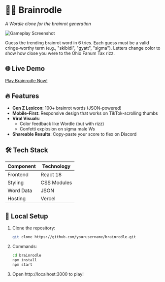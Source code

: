 # 🧠💀 Brainrodle 
*A Wordle clone for the brainrot generation*

![Gameplay Screenshot](assets/gameplay.gif) <!-- Add your screenshot here -->

Guess the trending brainrot word in 6 tries. Each guess must be a valid cringe-worthy term (e.g., "skibidi", "gyatt", "sigma"). Letters change color to show how close you were to the Ohio Fanum Tax rizz.

## 🌐 Live Demo
[Play Brainrodle Now!](https://your-deployed-link.vercel.app) <!-- Add your deployment link -->

## 🔥 Features
- **Gen Z Lexicon**: 100+ brainrot words (JSON-powered)
- **Mobile-First**: Responsive design that works on TikTok-scrolling thumbs
- **Viral Visuals**: 
  - Color feedback like Wordle (but with rizz)
  - Confetti explosion on sigma male Ws
- **Shareable Results**: Copy-paste your score to flex on Discord

## 🛠️ Tech Stack
| Component | Technology |
|-----------|------------|
| Frontend  | React 18   |
| Styling   | CSS Modules|
| Word Data | JSON       |
| Hosting   | Vercel     |

## 🚀 Local Setup
1. Clone the repository:
   ```bash
   git clone https://github.com/yourusername/brainrodle.git

2. Commands:
   ```bash
   cd brainrodle
   npm install
   npm start
3. Open http://localhost:3000 to play!
